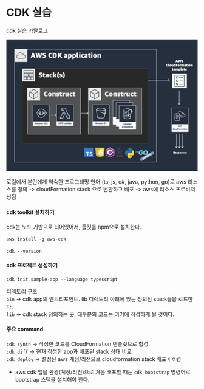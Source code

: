 CDK 실습
=======
[cdk 실습 카탈로그](https://cdk-korean-v1.d3teb0b13vz8ds.amplifyapp.com/)  

![cdk app](./image/cdk_app.png)

로컬에서 본인에게 익숙한 프로그래밍 언어 (ts, js, c#, java, python, go)로 aws 리소스를 정의 -> cloudFormation stack 으로 변환하고 배포 -> aws에 리소스 프로비저닝됨


#### cdk toolkit 설치하기  
cdk는 노드 기반으로 되어있어서, 툴킷을 npm으로 설치한다.
```
aws install -g aws-cdk

cdk --version
```

#### cdk 프로젝트 생성하기
```
cdk init sample-app --language typescript
```
디렉토리 구조  
`bin` -> cdk app의 엔트리포인트. lib 디렉토리 아래에 있는 정의된 stack들을 로드한다.  
`lib` -> cdk stack 정의하는 곳. 대부분의 코드는 여기에 작성하게 될 것이다.

#### 주요 command
`cdk synth` -> 작성한 코드를 CloudFormation 템플릿으로 합성  
`cdk diff` -> 현재 작성한 app과 배포된 stack 상태 비교  
`cdk deploy` -> 설정된 aws 계정/리전으로 cloudformation stack 배포ㅕㅇ령

* aws cdk 앱을 환경(계정/리전)으로 처음 배포할 때는 `cdk bootstrap` 명령어로 bootstrap 스택을 설치해야 한다.



